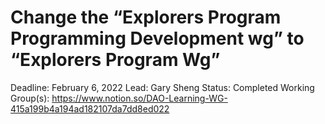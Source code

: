 # Change the “Explorers Program Programming Development wg” to “Explorers Program Wg”

Deadline: February 6, 2022
Lead: Gary Sheng
Status: Completed
Working Group(s): https://www.notion.so/DAO-Learning-WG-415a199b4a194ad182107da7dd8ed022
